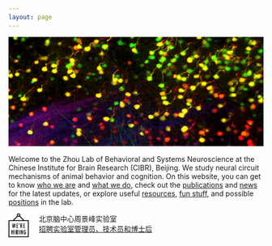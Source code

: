 ```yaml
---
layout: page
---
```


  <p align="center">
    <img width="800" src="/assets/max_colored.png">
  </p>

Welcome to the Zhou Lab of Behavioral and Systems Neuroscience at the Chinese Institute for Brain Research (CIBR), Beijing. We study neural circuit mechanisms of animal behavior and cognition. On this website, you can get to know [who we are](People.md) and [what we do](Research.md), check out the [publications](Publications.md) and [news](News.md) for the latest updates, or explore useful [resources](Resources.md), [fun stuff](Fun.md), and possible [positions](Join.md) in the lab.

<img align="left" width="40" style="margin-right:20px" src="/assets/hiring_icon.png" />

北京脑中心周景峰实验室<br>
[招聘实验室管理员、技术员和博士后](hiring.md)

<br clear="left" />
